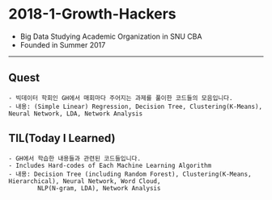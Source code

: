 # 2018-1-Growth-Hackers
 - Big Data Studying Academic Organization in SNU CBA
 - Founded in Summer 2017

---

## Quest
    - 빅데이터 학회인 GH에서 매회마다 주어지는 과제를 풀이한 코드들의 모음입니다.
    - 내용: (Simple Linear) Regression, Decision Tree, Clustering(K-Means), Neural Network, LDA, Network Analysis

## TIL(Today I Learned)
    - GH에서 학습한 내용들과 관련된 코드들입니다.
    - Includes Hard-codes of Each Machine Learning Algorithm
    - 내용: Decision Tree (including Random Forest), Clustering(K-Means, Hierarchical), Neural Network, Word Cloud,
            NLP(N-gram, LDA), Network Analysis
